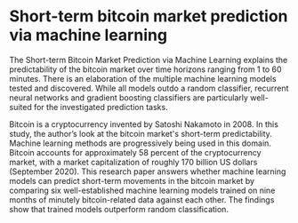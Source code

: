 # Short-term bitcoin market prediction via machine learning

The Short-term Bitcoin Market Prediction via Machine Learning explains the predictability of the bitcoin market over time horizons ranging from 1 to 60 minutes. There is an elaboration of the multiple machine learning models tested and discovered. While all models outdo a random classifier, recurrent neural networks and gradient boosting classifiers are particularly well-suited for the investigated prediction tasks.

Bitcoin is a cryptocurrency invented by Satoshi Nakamoto in 2008. In this study, the author’s look at the bitcoin market's short-term predictability. Machine learning methods are progressively being used in this domain. Bitcoin accounts for approximately 58 percent of the cryptocurrency market, with a market capitalization of roughly 170 billion US dollars (September 2020). This research paper answers whether machine learning models can predict short-term movements in the bitcoin market by comparing six well-established machine learning models trained on nine months of minutely bitcoin-related data against each other. The findings show that trained models outperform random classification.

